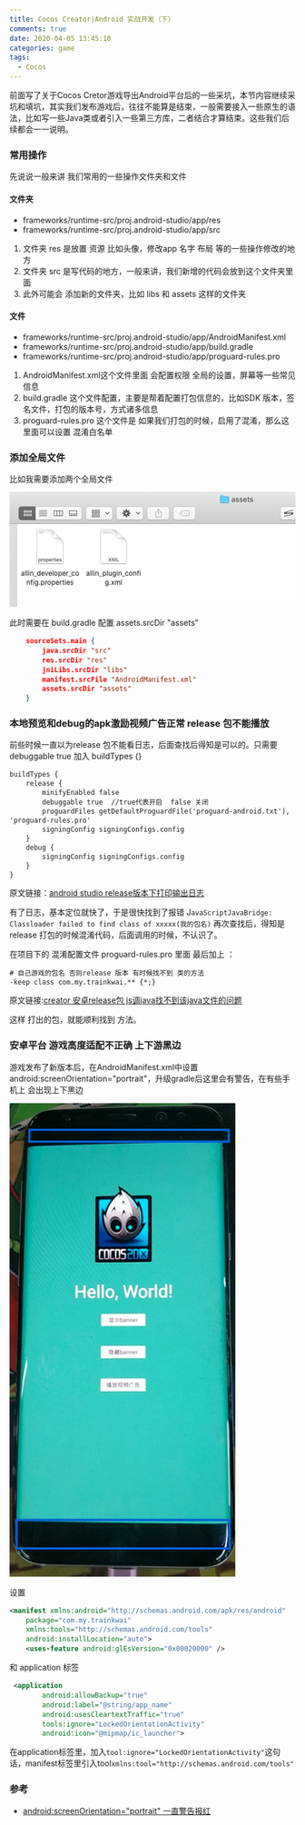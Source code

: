 ```yaml
---
title: Cocos Creator|Android 实战开发（下）
comments: true
date: 2020-04-05 13:45:10
categories: game
tags:
  - Cocos
---
```


前面写了关于Cocos Cretor游戏导出Android平台后的一些采坑，本节内容继续采坑和填坑，其实我们发布游戏后，往往不能算是结束，一般需要接入一些原生的语法，比如写一些Java类或者引入一些第三方库，二者结合才算结束。这些我们后续都会一一说明。
<!--more-->

### 常用操作

先说说一般来讲 我们常用的一些操作文件夹和文件

#### 文件夹

- frameworks/runtime-src/proj.android-studio/app/res
- frameworks/runtime-src/proj.android-studio/app/src

1. 文件夹 res 是放置 资源 比如头像，修改app 名字 布局 等的一些操作修改的地方
2. 文件夹 src 是写代码的地方，一般来讲，我们新增的代码会放到这个文件夹里面
3. 此外可能会 添加新的文件夹，比如 libs 和 assets 这样的文件夹

#### 文件

- frameworks/runtime-src/proj.android-studio/app/AndroidManifest.xml
- frameworks/runtime-src/proj.android-studio/app/build.gradle
- frameworks/runtime-src/proj.android-studio/app/proguard-rules.pro

1. AndroidManifest.xml这个文件里面 会配置权限 全局的设置，屏幕等一些常见信息
2. build.gradle 这个文件配置，主要是帮着配置打包信息的，比如SDK 版本，签名文件，打包的版本号，方式诸多信息
3.  proguard-rules.pro 这个文件是 如果我们打包的时候，启用了混淆，那么这里面可以设置 混淆白名单

### 添加全局文件

比如我需要添加两个全局文件

![image-20200414142005125](Cocos-Creator-Android-实战开发（下）/image-20200414142005125.png)

此时需要在 build.gradle 配置 assets.srcDir "assets"

```json
    sourceSets.main {
        java.srcDir "src"
        res.srcDir "res"
        jniLibs.srcDir "libs"
        manifest.srcFile "AndroidManifest.xml"
        assets.srcDir "assets"
    }
```

### 本地预览和debug的apk激励视频广告正常 release 包不能播放

前些时候一直以为release 包不能看日志，后面查找后得知是可以的。只需要  debuggable true  加入 buildTypes {} 

```
buildTypes {
    release {
        minifyEnabled false
        debuggable true  //true代表开启  false 关闭
        proguardFiles getDefaultProguardFile('proguard-android.txt'), 'proguard-rules.pro'
        signingConfig signingConfigs.config
    }
    debug {
        signingConfig signingConfigs.config
    }
}

```

原文链接：[android studio release版本下打印输出日志](https://blog.csdn.net/suyimin2010/java/article/details/96472922)

有了日志，基本定位就快了，于是很快找到了报错  J`avaScriptJavaBridge: Classloader failed to find class of xxxxx(我的包名)`  再次查找后，得知是release 打包的时候混淆代码，后面调用的时候，不认识了。

在项目下的 混淆配置文件  proguard-rules.pro 里面 最后加上 ：

```
# 自己游戏的包名 否则release 版本 有时候找不到 类的方法
-keep class com.my.trainkwai.** {*;}
```

原文链接:[creator 安卓release包 js调java找不到该java文件的问题](https://forum.cocos.org/t/creator-release-js-java-java/73081)

这样 打出的包，就能顺利找到 方法。

### 安卓平台 游戏高度适配不正确 上下游黑边

游戏发布了新版本后，在AndroidManifest.xml中设置android:screenOrientation="portrait"，升级gradle后这里会有警告，在有些手机上 会出现上下黑边

![image-20200414143854727](Cocos-Creator-Android-实战开发（下）/image-20200414143854727.png)

设置

```xml
<manifest xmlns:android="http://schemas.android.com/apk/res/android"
    package="com.my.trainkwai"
    xmlns:tools="http://schemas.android.com/tools"
    android:installLocation="auto">
    <uses-feature android:glEsVersion="0x00020000" />
```

和 application 标签

```xml
 <application
        android:allowBackup="true"
        android:label="@string/app_name"
        android:usesCleartextTraffic="true"
        tools:ignore="LockedOrientationActivity"
        android:icon="@mipmap/ic_launcher">

```

在application标签里，加入`tool:ignore="LockedOrientationActivity"`这句话，manifest标签里引入tool`xmlns:tool="http://schemas.android.com/tools"`

### 参考

- [android:screenOrientation="portrait" 一直警告报红](https://www.jianshu.com/p/400f62002784)